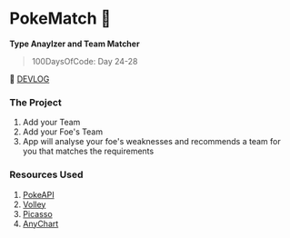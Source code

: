 # PokeMatch 📱
**Type Anaylzer and Team Matcher**
> 100DaysOfCode: Day 24-28

📝 [DEVLOG](https://medium.com/@victoria2666/100-days-of-code-day-18-19-of-100-5595c67ad22e)

### The Project
1. Add your Team
2. Add your Foe's Team
3. App will analyse your foe's weaknesses and recommends a team for you that matches the requirements

### Resources Used
1. [PokeAPI](https://pokeapi.co/)
2. [Volley](https://developer.android.com/training/volley)
3. [Picasso](https://square.github.io/picasso/)
4. [AnyChart](https://github.com/AnyChart/AnyChart-Android)
